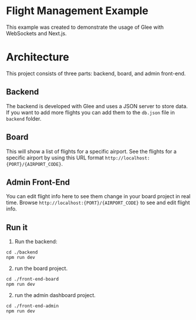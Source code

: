 # Flight Management Example

This example was created to demonstrate the usage of Glee with WebSockets and Next.js.

# Architecture

This project consists of three parts: backend, board, and admin front-end.
## Backend
The backend is developed with Glee and uses a JSON server to store data. If you want to add more flights you can add them to the `db.json` file in `backend` folder.

## Board
This will show a list of flights for a specific airport. See the flights for a specific airport by using this URL format `http://localhost:{PORT}/{AIRPORT_CODE}`.
## Admin Front-End
You can edit flight info here to see them change in your board project in real time. Browse `http://localhost:{PORT}/{AIRPORT_CODE}` to see and edit flight info.

## Run it

1) Run the backend:

```
cd ./backend
npm run dev
```
2) run the board project.

```
cd ./front-end-board
npm run dev
```
2) run the admin dashboard project.

```
cd ./front-end-admin
npm run dev
```